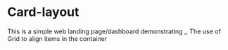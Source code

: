# Card-layout
This is a simple web landing page/dashboard demonstrating ,,
The use of Grid to align items in the container
